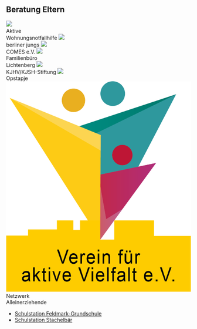 ## Beratung Eltern

  <label class="youthclub" onclick="javascript:window.open('Beratung_Eltern/AmbulanteWohnhilfe.html', '_self')">
    <img src="/Beratung/Beratung_Eltern/images/awh.png"><br><span class="notranslate">Aktive<br>Wohnungsnotfallhilfe</span>
  </label>
  <label class="youthclub" onclick="javascript:window.open('Beratung_Jugendlicher/Berliner_Jungs.html', '_self')">
    <img src="Beratung_Jugendlicher/images/berliner_jungs.png"><br><span class="notranslate">berliner jungs</span>
  </label>
  <label class="youthclub" onclick="javascript:window.open('Beratung_Jugendlicher/Comes.html', '_self')">
    <img src="/Beratung/Beratung_Eltern/images/Comeslogo.jpg"><br><span class="notranslate">COMES e.V.</span>
  </label>
  <label class="youthclub" onclick="javascript:window.open('Beratung_Eltern/Familienbuero.html', '_self')">
    <img src="/Beratung/Beratung_Eltern/images/Familienbuero logo.png"><br><span class="notranslate">Familienbüro<br>Lichtenberg</span>
  </label>
  <label class="youthclub" onclick="javascript:window.open('Beratung_Eltern/KJHV.html', '_self')">
    <img src="/Beratung/Beratung_Eltern/images/kjhv.jpg"><br><span class="notranslate">KJHV/KJSH-Stiftung</span>
  </label>
  <label class="youthclub" onclick="javascript:window.open('Beratung_Eltern/Opstapje.html', '_self')">
    <img src="/Beratung/Beratung_Eltern/images/Opstapje1.jpg"><br><span class="notranslate">Opstapje</span>
  </label>
  <label class="youthclub" onclick="javascript:window.open('Beratung_Eltern/NetzwerkAE.html', '_self')">
    <img src="/Beratung/Beratung_Eltern/images/VaV_Logo-220329.png"><br><span class="notranslate">Netzwerk<br>Alleinerziehende</span>
  </label>
  

- [Schulstation Feldmark-Grundschule](Beratung_Jugendlicher/Schulstation_Feldmark_Schule.html)
- [Schulstation Stachelbär](Beratung_Jugendlicher/Schulstation_Stachelbaer.html)
